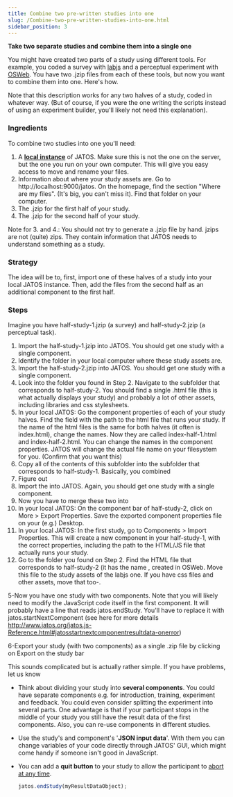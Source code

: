 ```yaml
---
title: Combine two pre-written studies into one
slug: /Combine-two-pre-written-studies-into-one.html
sidebar_position: 3
---
```



**Take two separate studies and combine them into a single one** 

You might have created two parts of a study using different tools. For example, you coded a survey with [labjs](/labjs-and-JATOS.html) and a perceptual experiment with [OSWeb](OSWeb-and-JATOS.html). You have two .jzip files from each of these tools, but now you want to combine them into one. Here's how. 

Note that this description works for any two halves of a study, coded in whatever way. (But of course, if you were the one writing the scripts instead of using an experiment builder, you'll likely not need this explanation).

### Ingredients

To combine two studies into one you'll need:
1. A [**local instance**](Installation.html#easy-installation-on-your-local-computer) of JATOS. Make sure this is not the one on the server, but the one you run on your own computer. This will give you easy access to move and rename your files. 
2. Information about where your study assets are. Go to http://localhost:9000/jatos. On the homepage, find the section "Where are my files". (It's big, you can't miss it). Find that folder on your computer. 
3. The .jzip for the first half of your study. 
4. The .jzip for the second half of your study.

Note for 3. and 4.: You should not try to generate a .jzip file by hand. jzips are not (quite) zips. They contain information that JATOS needs to understand something as a study.  

### Strategy

The idea will be to, first, import one of these halves of a study into your local JATOS instance. Then, add the files from the second half as an additional component to the first half. 

### Steps

Imagine you have half-study-1.jzip (a survey) and half-study-2.jzip (a perceptual task).  

1. Import the half-study-1.jzip into JATOS. You should get one study with a single component. 
2. Identify the folder in your local computer where these study assets are.
3. Import the half-study-2.jzip into JATOS. You should get one study with a single component.
4. Look into the folder you found in Step 2. Navigate to the subfolder that corresponds to half-study-2. You should find a single .html file (this is what actually displays your study) and probably a lot of other assets, including libraries and css stylesheets. 
5. In your local JATOS: Go the component properties of each of your study halves. Find the field with the path to the html file that runs your study. If the name of the html files is the same for both halves (it often is index.html), change the names. Now they are called index-half-1.html and index-half-2.html. You can change the names in the component properties. JATOS will change the actual file name on your filesystem for you. (Confirm that you want this)   
6. Copy all of the contents of this subfolder into the subfolder that corresponds to half-study-1. Basically, you combined 
7. Figure out 
8. Import the  into JATOS. Again, you should get one study with a single component.
9. Now you have to merge these two into 
10. In your local JATOS: On the component bar of half-study-2, click on More > Export Properties. Save the exported component properties file on your (e.g.) Desktop.
11. In your local JATOS: In the first study, go to Components > Import Properties. This will create a new component in your half-study-1, with the correct properties, including the path to the HTML/JS file that actually runs your study.
12. Go to the folder you found on Step 2. Find the HTML file that corresponds to half-study-2 (it has the name , created in OSWeb. Move this file to the study assets of the labjs one. If you have css files and other assets, move that too-.

5-Now you have one study with two components. Note that you will likely need to modify the JavaScript code itself in the first component. It will probably have a line that reads jatos.endStudy. You'll have to replace it with jatos.startNextComponent (see here for more details http://www.jatos.org/jatos.js-Reference.html#jatosstartnextcomponentresultdata-onerror)

6-Export your study (with two components) as a single .zip file by clicking on Export on the study bar

This sounds complicated but is actually rather simple. If you have problems, let us know





* Think about dividing your study into **several components**. You could have separate components e.g. for introduction, training, experiment and feedback. You could even consider splitting the experiment into several parts. One advantage is that if your participant stops in the middle of your study you still have the result data of the first components. Also, you can re-use components in different studies.
* Use the study's and component's '**JSON input data**'. With them you can change variables of your code directly through JATOS' GUI, which might come handy if someone isn't good in JavaScript.
* You can add a **quit button** to your study to allow the participant to [abort at any time](Data-Privacy-and-Ethics.html#things-you-should-consider-in-your-studies). 




   ~~~javascript
   jatos.endStudy(myResultDataObject);
   ~~~
